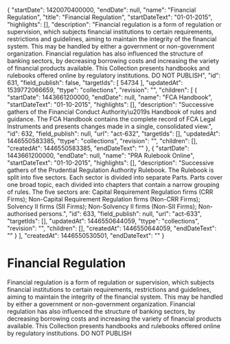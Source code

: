 {
  "startDate": 1420070400000, 
  "endDate": null, 
  "name": "Financial Regulation", 
  "title": "Financial Regulation", 
  "startDateText": "01-01-2015", 
  "highlights": [], 
  "description": "Financial regulation is a form of regulation or supervision, which subjects financial institutions to certain requirements, restrictions and guidelines, aiming to maintain the integrity of the financial system. This may be handled by either a government or non-government organization. Financial regulation has also influenced the structure of banking sectors, by decreasing borrowing costs and increasing the variety of financial products available. This Collection presents handbooks and rulebooks offered online by regulatory institutions. DO NOT PUBLISH", 
  "id": 631, 
  "field_publish": false, 
  "targetIds": [
    54734
  ], 
  "updatedAt": 1539772066659, 
  "ttype": "collections", 
  "revision": "", 
  "children": [
    {
      "startDate": 1443661200000, 
      "endDate": null, 
      "name": "FCA Handbook", 
      "startDateText": "01-10-2015", 
      "highlights": [], 
      "description": "Successive gathers of the Financial Conduct Authority\u2019s Handbook of rules and guidance. The FCA Handbook contains the complete record of FCA Legal Instruments and presents changes made in a single, consolidated view.", 
      "id": 632, 
      "field_publish": null, 
      "url": "act-632", 
      "targetIds": [], 
      "updatedAt": 1446550583385, 
      "ttype": "collections", 
      "revision": "", 
      "children": [], 
      "createdAt": 1446550583385, 
      "endDateText": ""
    }, 
    {
      "startDate": 1443661200000, 
      "endDate": null, 
      "name": "PRA Rulebook Online", 
      "startDateText": "01-10-2015", 
      "highlights": [], 
      "description": "Successive gathers of the Prudential Regulation Authority Rulebook. The Rulebook is split into five sectors. Each sector is divided into separate Parts. Parts cover one broad topic, each divided into chapters that contain a narrow grouping of rules. The five sectors are:  Capital Requirement Regulation firms (CRR Firms);  Non-Capital Requirement Regulation firms (Non-CRR Firms); Solvency II firms (SII Firms);  Non-Solvency II firms (Non-SII Firms);  Non-authorised persons.", 
      "id": 633, 
      "field_publish": null, 
      "url": "act-633", 
      "targetIds": [], 
      "updatedAt": 1446550644059, 
      "ttype": "collections", 
      "revision": "", 
      "children": [], 
      "createdAt": 1446550644059, 
      "endDateText": ""
    }
  ], 
  "createdAt": 1446550530501, 
  "endDateText": ""
}

# Financial Regulation

Financial regulation is a form of regulation or supervision, which subjects financial institutions to certain requirements, restrictions and guidelines, aiming to maintain the integrity of the financial system. This may be handled by either a government or non-government organization. Financial regulation has also influenced the structure of banking sectors, by decreasing borrowing costs and increasing the variety of financial products available. This Collection presents handbooks and rulebooks offered online by regulatory institutions. DO NOT PUBLISH